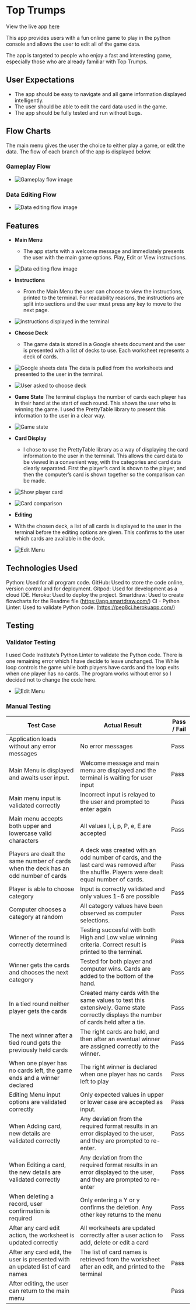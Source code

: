 # Top Trumps

View the live app [here](https://top-trumps1-6a9a12a49bdc.herokuapp.com/)

This app provides users with a fun online game to play in the python console and allows the user to edit all of the game data.

The app is targeted to people who enjoy a fast and interesting game, especially those who are already familiar with Top Trumps.

## User Expectations

- The app should be easy to navigate and all game information displayed intelligently.
- The user should be able to edit the card data used in the game.
- The app should be fully tested and run without bugs.

## Flow Charts

The main menu gives the user the choice to either play a game, or edit the data. The flow of each branch of the app is displayed below.

### Gameplay Flow
- ![Gameplay flow image](readme-images/flow1.png)

### Data Editing Flow
- ![Data editing flow image](readme-images\flow2.png)

## Features

- __Main Menu__
  - The app starts with a welcome message and immediately presents the user with the main game options. Play, Edit or View instructions.
- ![Data editing flow image](readme-images/welcome-menu.png)

- __Instructions__
  - From the Main Menu the user can choose to view the instructions, printed to the terminal.
For readability reasons, the instructions are split into sections and the user must press any key to move to the next page.
- ![instructions displayed in the terminal](readme-images/instructions.png)

- __Choose Deck__
  - The game data is stored in a Google sheets document and the user is presented with a list of decks to use. Each worksheet represents a deck of cards.
- ![Google sheets data](readme-images/worksheet.png)
The data is pulled from the worksheets and presented to the user in the terminal.
- ![User asked to choose deck](readme-images/choose-deck.png)

- __Game State__
The terminal displays the number of cards each player has in their hand at the start of each round. This shows the user who is winning the game. I used the PrettyTable library to present this information to the user in a clear way.
- ![Game state](readme-images/game-state.png)

- __Card Display__
  - I chose to use the PrettyTable library as a way of displaying the card information to the user in the terminal. This allows the card data to be viewed in a convenient way, with the categories and card data clearly separated. First the player’s card is shown to the player, and then the computer’s card is shown together so the comparison can be made.
- ![Show player card](readme-images/player-card.png)
- ![Card comparison](readme-images/comparison.png)

- __Editing__
 - With the chosen deck, a list of all cards is displayed to the user in the terminal before the editing options are given. This confirms to the user which cards are available in the deck. 
- ![Edit Menu](readme-images/edit-menu.png)

## Technologies Used
 
Python: Used for all program code.
GitHub: Used to store the code online, version control and for deployment.
Gitpod: Used for development as a cloud IDE.
Heroku: Used to deploy the project.
Smartdraw: Used to create flowcharts for the Readme file  (https://app.smartdraw.com/)
CI - Python Linter: Used to validate Python code. (https://pep8ci.herokuapp.com/)

## Testing
 
### Validator Testing
 
I used Code Institute’s Python Linter to validate the Python code. There is one remaining error which I have decide to leave unchanged. The While loop controls the game while both players have cards and the loop exits when one player has no cards. The program works without error so I decided not to change the code here.
- ![Edit Menu](readme-images/edit-menu.png)

### Manual Testing

<table>
<thead>
  <tr>
    <th>Test Case</th>
    <th>Actual Result</th>
    <th>Pass / Fail</th>
  </tr>
</thead>
<tbody>
  <tr>
    <td>Application loads without any error messages</td>
    <td>No error messages</td>
    <td>Pass</td>
  </tr>
  <tr>
    <td>Main Menu is displayed and awaits user input.</td>
    <td>Welcome message and main menu are displayed and the terminal is waiting for user input</td>
    <td>Pass</td>
  </tr>
  <tr>
    <td>Main menu input is validated correctly</td>
    <td>Incorrect input is relayed to the user and prompted to enter again</td>
    <td>Pass</td>
  </tr>
  <tr>
    <td>Main menu accepts both upper and lowercase valid characters</td>
    <td>All values I, i, p, P, e, E are accepted</td>
    <td>Pass</td>
  </tr>  
  <tr>
    <td>Players are dealt the same number of cards when the deck has an odd number of cards</td>
    <td>A deck was created with an odd number of cards, and the last card was removed after the shuffle. Players were dealt equal number of cards.</td>
    <td>Pass</td>
  </tr>
  <tr>
    <td>Player is able to choose category</td>
    <td>Input is correctly validated and only values 1-6 are possible</td>
    <td>Pass</td>
  </tr>
  <tr>
    <td>Computer chooses a category at random</td>
    <td>All category values have been observed as computer selections.</td>
    <td>Pass</td>
  </tr>
  <tr>
    <td>Winner of the round is correctly determined</td>
    <td>Testing succesful with both High and Low value winning criteria. Correct result is printed to the terminal. </td>
    <td>Pass</td>
  </tr>
  <tr>
    <td>Winner gets the cards and chooses the next category</td>
    <td>Tested for both player and computer wins. Cards are added to the bottom of the hand.</td>
    <td>Pass</td>
  </tr>
  <tr>
    <td>In a tied round neither player gets the cards</td>
    <td>Created many cards with the same values to test this extensively. Game state correctly displays the number of cards held after a tie.</td>
    <td>Pass</td>
  </tr>
  <tr>
    <td>The next winner after a tied round gets the previously held cards</td>
    <td>The right cards are held, and then after an eventual winner are assigned correctly to the winner.</td>
    <td>Pass</td>
  </tr>
  <tr>
    <td>When one player has no cards left, the game ends and a winner declared</td>
    <td>The right winner is declared when one player has no cards left to play</td>
    <td>Pass</td>
  </tr>
  <tr>
    <td>Editing Menu input options are validated correctly</td>
    <td>Only expected values in upper or lower case are accepted as input.</td>
    <td>Pass</td>
  </tr>
  <tr>
    <td>When Adding card, new details are validated correctly</td>
    <td>Any deviation from the required format results in an error displayed to the user, and they are prompted to re-enter.</td>
    <td>Pass</td>
  </tr>
  <tr>
    <td>When Editing a card, the new details are validated correctly</td>
    <td>Any deviation from the required format results in an error displayed to the user, and they are prompted to re-enter</td>
    <td>Pass</td>
  </tr>
  <tr>
    <td>When deleting a record, user confirmation is required</td>
    <td>Only entering a Y or y confirms the deletion. Any other key returns to the menu</td>
    <td>Pass</td>
  </tr>
  <tr>
    <td>After any card edit action, the worksheet is updated correctly</td>
    <td>All worksheets are updated correctly after a user action to add, delete or edit a card</td>
    <td>Pass</td>
  </tr>
  <tr>
    <td>After any card edit, the user is presented with an updated list of card names</td>
    <td>The list of card names is retrieved from the worksheet after an edit, and printed to the terminal</td>
    <td>Pass</td>
  </tr>
  <tr>
    <td>After editing, the user can return to the main menu</td>
    <td></td>
    <td>Pass</td>
  </tr>
  </tbody>
  </table>


